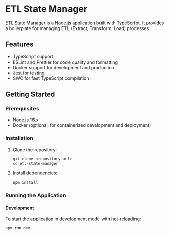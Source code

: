 # ETL State Manager

ETL State Manager is a Node.js application built with TypeScript. It provides a boilerplate for managing ETL (Extract, Transform, Load) processes.

## Features

- TypeScript support
- ESLint and Prettier for code quality and formatting
- Docker support for development and production
- Jest for testing
- SWC for fast TypeScript compilation

## Getting Started

### Prerequisites

- Node.js 16.x
- Docker (optional, for containerized development and deployment)

### Installation

1. Clone the repository:
    ```sh
    git clone <repository-url>
    cd etl-state-manager
    ```

2. Install dependencies:
    ```sh
    npm install
    ```

### Running the Application

#### Development

To start the application in development mode with hot-reloading:

```sh
npm run dev
```